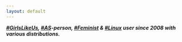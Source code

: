 ```yaml
---
layout: default
---
```


***[#GirlsLikeUs], [#AS]-person, [#Feminist] & [#Linux] user since 2008
with various distributions.***

[#GirlsLikeUs]:https://mikaela.info/about.html#girlslikeus-—-i-am-trans-woman
[#AS]:https://mikaela.info/about.html#as---asperger's-syndrome
[#Feminist]:https://mikaela.info/about.html#feminist
[#Linux]:https://mikaela.info/about.html#linux-user
